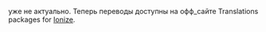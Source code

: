 уже не актуально. Теперь переводы доступны на офф_сайте
Translations packages for [Ionize](http://www.ionizecms.com).

